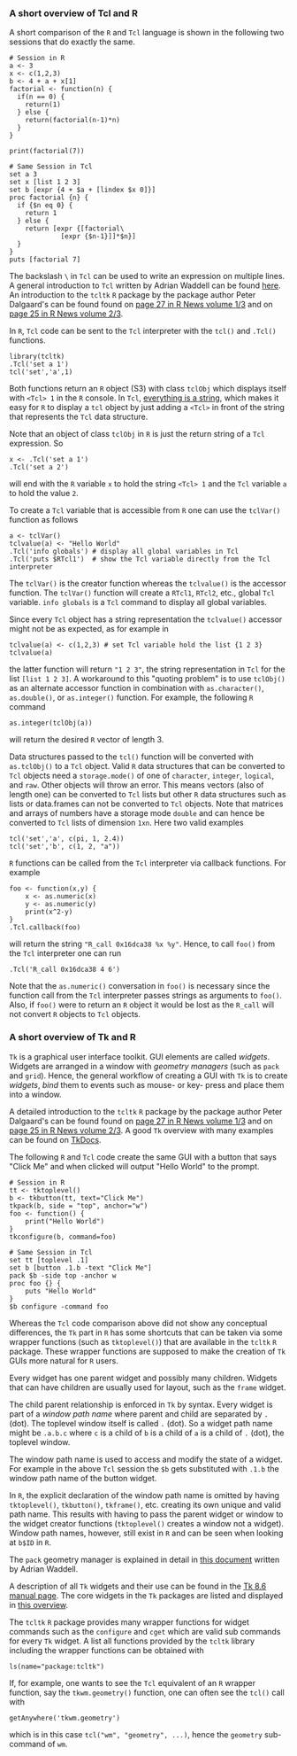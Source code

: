 <script type="text/javascript">
window.onload = function() {
    document.getElementById("learn_R_tcltk").className += " selected";
    document.getElementById("learn_R").firstChild.href = "learn_R_tcltk.html";
    document.getElementById("learn_Tcl").firstChild.href = "learn_Tcl_Tk.html";
}
</script>


### A short overview of Tcl and R

A short comparison of the `R` and `Tcl` language is shown in the
following two sessions that do exactly the same.

<div class="twocolumn">

~~~~~ {.left}
# Session in R
a <- 3
x <- c(1,2,3)
b <- 4 + a + x[1]
factorial <- function(n) {
  if(n == 0) {
    return(1)
  } else {
    return(factorial(n-1)*n)
  }
}

print(factorial(7))
~~~~~

~~~ {.right .tclcode}
# Same Session in Tcl
set a 3
set x [list 1 2 3]
set b [expr {4 + $a + [lindex $x 0]}]
proc factorial {n} {
  if {$n eq 0} {
    return 1
  } else {
    return [expr {[factorial\
             [expr {$n-1}]]*$n}]
  }
}
puts [factorial 7]
~~~
</div>

The backslash `\` in `Tcl` can be used to write an expression on
multiple lines. A general introduction to `Tcl` written by Adrian
Waddell can be found
[here](https://math.uwaterloo.ca/statistics-and-actuarial-science/sites/ca.statistics-and-actuarial-science/files/uploads/files/Rtcltk_tcl.pdf). An
introduction to the `tcltk` `R` package by the package author Peter
Dalgaard's can be found found on
[page 27 in R News volume 1/3](http://cran.r-project.org/doc/Rnews/Rnews_2001-3.pdf)
and on 
[page 25 in R News volume 2/3](http://cran.r-project.org/doc/Rnews/Rnews_2002-3.pdf).

In `R`, `Tcl` code can be sent to the `Tcl` interpreter with the
`tcl()` and `.Tcl()` functions.

~~~~~
library(tcltk)
.Tcl('set a 1')
tcl('set','a',1)
~~~~~

Both functions return an `R` object (S3) with class `tclObj` which
displays itself with `<Tcl> 1` in the `R` console. In `Tcl`,
[everything is a string](http://wiki.tcl.tk/3018), which makes it easy
for `R` to display a `tcl` object by just adding a `<Tcl>` in front of
the string that represents the `Tcl` data structure.

Note that an object of class `tclObj` in `R` is just the return string
of a `Tcl` expression. So

~~~
x <- .Tcl('set a 1') 
.Tcl('set a 2')
~~~

will end with the `R` variable `x` to hold the string `<Tcl> 1` and
the `Tcl` variable `a` to hold the value `2`.

To create a `Tcl` variable that is accessible from `R` one can use the
`tclVar()` function as follows

~~~
a <- tclVar()
tclvalue(a) <- "Hello World"
.Tcl('info globals') # display all global variables in Tcl
.Tcl('puts $RTcl1')  # show the Tcl variable directly from the Tcl interpreter 
~~~

The `tclVar()` is the creator function whereas the `tclvalue()` is the
accessor function. The `tclVar()` function will create a `RTcl1`,
`RTcl2`, etc., global `Tcl` variable. `info globals` is a `Tcl`
command to display all global variables.

Since every `Tcl` object has a string representation the `tclvalue()`
accessor might not be as expected, as for example in

~~~
tclvalue(a) <- c(1,2,3) # set Tcl variable hold the list {1 2 3}
tclvalue(a)
~~~

the latter function will return `"1 2 3"`, the string representation
in `Tcl` for the list `[list 1 2 3]`. A workaround to this "quoting
problem" is to use `tclObj()` as an alternate accessor function in
combination with `as.character()`, `as.double()`, or `as.integer()`
function. For example, the following `R` command

~~~
as.integer(tclObj(a))
~~~

will return the desired `R` vector of length 3.

Data structures passed to the `tcl()` function will be converted with
`as.tclObj()` to a `Tcl` object. Valid `R` data structures that can be
converted to `Tcl` objects need a `storage.mode()` of one of
`character`, `integer`, `logical`, and `raw`. Other objects will throw
an error. This means vectors (also of length one) can be converted to
`Tcl` lists but other `R` data structures such as lists or data.frames
can not be converted to `Tcl` objects. Note that matrices and arrays
of numbers have a storage mode `double` and can hence be converted to
`Tcl` lists of dimension `1xn`. Here two valid examples

~~~
tcl('set','a', c(pi, 1, 2.4))
tcl('set','b', c(1, 2, "a"))
~~~

`R` functions can be called from the `Tcl` interpreter via callback
functions. For example

~~~
foo <- function(x,y) {
	x <- as.numeric(x)
	y <- as.numeric(y)
	print(x^2-y)
}
.Tcl.callback(foo)
~~~

will return the string `"R_call 0x16dca38 %x %y"`. Hence, to call
`foo()` from the `Tcl` interpreter one can run

~~~
.Tcl('R_call 0x16dca38 4 6')
~~~

Note that the `as.numeric()` conversation in `foo()` is necessary
since the function call from the `Tcl` interpreter passes strings as
arguments to `foo()`. Also, if `foo()` were to return an `R` object it
would be lost as the `R_call` will not convert `R` objects to `Tcl`
objects.

### A short overview of Tk and R

`Tk` is a graphical user interface toolkit. GUI elements are called
*widgets*. Widgets are arranged in a window with *geometry managers*
(such as `pack` and `grid`). Hence, the general workflow of creating a
GUI with `Tk` is to create *widgets*, *bind* them to events such as
mouse- or key- press and place them into a window.

A detailed introduction to the `tcltk` `R` package by the package
author Peter Dalgaard's can be found found on
[page 27 in R News volume 1/3](http://cran.r-project.org/doc/Rnews/Rnews_2001-3.pdf)
and on
[page 25 in R News volume 2/3](http://cran.r-project.org/doc/Rnews/Rnews_2002-3.pdf). A
good `Tk` overview with many examples can be found on
[TkDocs](http://www.tkdocs.com/).



The following `R` and `Tcl` code create the same GUI with a button
that says "Click Me" and when clicked will output "Hello World" to the
prompt.

<div class="twocolumn">

~~~~~ {.left}
# Session in R
tt <- tktoplevel()
b <- tkbutton(tt, text="Click Me")
tkpack(b, side = "top", anchor="w")
foo <- function() {
	print("Hello World")
}
tkconfigure(b, command=foo)
~~~~~

~~~ {.right .tclcode}
# Same Session in Tcl
set tt [toplevel .1]
set b [button .1.b -text "Click Me"]
pack $b -side top -anchor w
proc foo {} {
	puts "Hello World"
}
$b configure -command foo
~~~
</div>

Whereas the `Tcl` code comparison above did not show any conceptual
differences, the `Tk` part in `R` has some shortcuts that can be taken
via some wrapper functions (such as `tktoplevel()`) that are available
in the `tcltk` `R` package. These wrapper functions are supposed to
make the creation of `Tk` GUIs more natural for `R` users.

Every widget has one parent widget and possibly many children. Widgets
that can have children are usually used for layout, such as the
`frame` widget.

The child parent relationship is enforced in `Tk` by syntax. Every
widget is part of a *window path name* where parent and child are
separated by `.` (dot). The toplevel window itself is called `.`
(dot). So a widget path name might be `.a.b.c` where `c` is a child of
`b` is a child of `a` is a child of `.` (dot), the toplevel window.

The window path name is used to access and modify the state of a
widget. For example in the above `Tcl` session the `$b` gets
substituted with `.1.b` the window path name of the button widget.

In `R`, the explicit declaration of the window path name is omitted by
having `tktoplevel()`, `tkbutton()`, `tkframe()`, etc. creating its
own unique and valid path name. This results with having to pass the
parent widget or window to the widget creator functions
(`tktoplevel()` creates a window not a widget). Window path names,
however, still exist in `R` and can be seen when looking at `b$ID` in
`R`.

The `pack` geometry manager is explained in detail in
[this document](https://math.uwaterloo.ca/statistics-and-actuarial-science/sites/ca.statistics-and-actuarial-science/files/uploads/files/Rtcltk_geometry.pdf)
written by Adrian Waddell.

A description of all `Tk` widgets and their use can be found in the
[Tk 8.6 manual page](https://www.tcl.tk/man/tcl8.6/TkCmd/contents.htm). The
core widgets in the `Tk` packages are listed and displayed in
[this overview](http://wiki.tcl.tk/490).

The `tcltk` `R` package provides many wrapper functions for widget
commands such as the `configure` and `cget` which are valid sub
commands for every `Tk` widget. A list all functions provided by the
`tcltk` library including the wrapper functions can be obtained with

~~~
ls(name="package:tcltk")
~~~

If, for example, one wants to see the `Tcl` equivalent of an `R`
wrapper function, say the `tkwm.geometry()` function, one can often
see the `tcl()` call with

~~~
getAnywhere('tkwm.geometry')
~~~

which is in this case `tcl("wm", "geometry", ...)`, hence the
`geometry` sub-command of `wm`.
